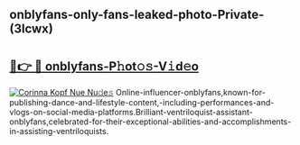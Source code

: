 ## onblyfans-only-fans​-leaked-photo​-Private-(3lcwx)


# <h2><a href="https://mediaupload.pro?title=onblyfans&ref=git">🔗👉 🔴 onblyfans-P𝚑ot𝚘𝚜-V𝚒d𝚎o</a></h2>

[![Corinna Kopf Nue Nu𝚍e𝚜](https://i.imgur.com/0qMVB7G.gif)](https://mediaupload.pro?title=onblyfans&ref=git)
Online-influencer-onblyfans,known-for-publishing-dance-and-lifestyle-content,-including-performances-and-vlogs-on-social-media-platforms.Brilliant-ventriloquist-assistant-onblyfans,celebrated-for-their-exceptional-abilities-and-accomplishments-in-assisting-ventriloquists.  